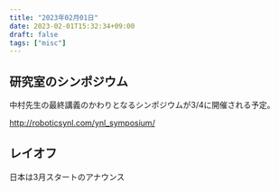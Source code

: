 ```yaml
---
title: "2023年02月01日"
date: 2023-02-01T15:32:34+09:00
draft: false
tags: ["misc"]
---
```


## 研究室のシンポジウム

中村先生の最終講義のかわりとなるシンポジウムが3/4に開催される予定。

<http://roboticsynl.com/ynl_symposium/>

## レイオフ

日本は3月スタートのアナウンス
